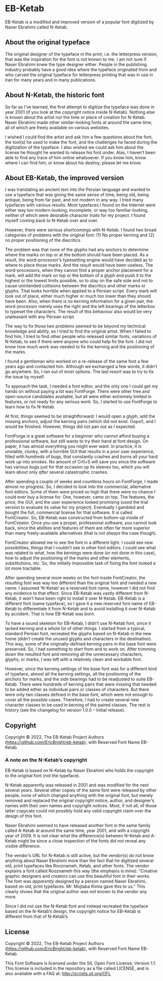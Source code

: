 # EB-Ketab

EB-Ketab is a modified and improved version of a popular font digitized by Naser Ebrahimi called N-Ketab.

## About the original typeface

The original designer of the typeface in the print, i.e. the letterpress version, that was the inspiration for the font is not known to me. I am not sure if Naser Ebrahimi knew the type designer either. People in the publishing industry probably have a good idea where the typeface originated from and who carved the original typeface for letterpress printing that was in use in Iran for many years and in many publications.

## About N-Ketab, the historic font

So far as I’ve learned, the first attempt to digitize the typeface was done in year 2001 (if you look at the copyright notice inside N-Ketab). Nothing else is known about the artist nor the time or place of creation for N-Ketab. Naser Ebrahimi made other similar-looking fonts at around the same time, all of which are freely available on various websites.

I wished I could find the artist and ask him a few questions about the font, the tool(s) he used to make the font, and the challenges he faced during the digitization of the typeface. I also wished we could ask him about the license he thought he wanted to release his font under. Alas, I haven’t been able to find any trace of him online whatsoever. If you know him, know where I can find him, or know about his destiny, please let me know.

## About EB-Ketab, the improved version

I was translating an ancient text into the Persian language and wanted to use a typeface that was giving the same sense of time, being old, being antique, being from far past, and not modern in any way. I tried many typefaces with various results. Most typefaces I found on the Internet were either way too modern-looking, incomplete, or way too familiar-looking, neither of which were desirable character traits for my project. I found myself coming back to N-Ketab over and over.

However, there were serious shortcomings with N-Ketab. I found two broad categories of problems with the original font: (1) No proper kerning and (2) no proper positioning of the diacritics.

The problem was that none of the glyphs had any anchors to determine where the marks on top or at the bottom should have been placed. As a result, the word-processor’s typesetting engine would have decided as to where to place those marks. And the result would have been useless. The word-processors, when they cannot find a proper anchor placement for a mark, will add the mark on top or the bottom of a glyph and push it to the highest or the lowest limits possible, so to stay on the safe side and not to cause unintended collisions between the diacritics and other marks or glyphs. That looks horrible when applied to a Persian script. Every mark will look out of place, either much higher or much too lower than they should have been. Also, when there is no kerning information for a given pair, the word-processor merely uses the right and the left bearings of the letterbox to typeset the characters. The result of this behaviour also would be very unpleasant with any Persian script.

The way to fix those two problems seemed to be beyond my technical knowledge and ability, so I tried to find the original artist. When I failed to find him, I tried to find other people who released similar fonts, variations of N-Ketab, to see if there were anyone who could help fix the font. I did not know how much work was needed to fix the kerning and the positioning of the marks.

I found a gentleman who worked on a re-release of the same font a few years ago and contacted him. Although we exchanged a few words, it didn’t go anywhere. So, I ran out of most options. The last resort was to try to fix the issue by myself.

To approach the task, I needed a font editor, and the only one I could get my hands on without paying a lot was FontForge. There were other free and open-source candidates available, but all were either extremely limited in features, or not ready for any serious work. So, I started to use FontForge to learn how to fix N-Ketab.

At first, things seemed to be straightforward: I would open a glyph, add the missing anchors, adjust the kerning pairs (which did not exist. Oops!), and I would be finished. However, things did not pan out as I expected.

FontForge is a great software for a beginner who cannot afford buying a professional software, but still wants to try their hand at font design. On paper, it has almost everything you might ever want. In practice, it is unstable, clunky, with a horrible GUI that results in a poor user experience, filled with hundreds of bugs, that constantly crashes and burns all your hard work up into smokes. No amount of Crtl+S will save you since the software has various bugs just for that occasion up its sleeves too, which you will learn about only *after* several catastrophic crashes.

After spending a couple of weeks and countless hours on FontForge, I made almost no progress. So, I decided to look into the commercial, alternative font editors. Some of them were priced so high that there were no chance I could ever buy a license for. One, however, came on top. The features, the price, the GUI, and the user experience looked promising (used the trial version to evaluate its value for my project). Eventually I gambled and bought the full, commercial license for that software. It is called FontCreator. So, EB-Ketab was constructed from bottom-up inside of FontCreator. Once you use a proper, professional software, you cannot look back, since the abilities and features of them are often far more superior than many freely-available alternatives (that is not *always* the case though).

FontCreator allowed me to see the font in a different light. I could see new possibilities, things that I couldn’t see in other font editors. I could see what was related to what, how the kernings were done (or not done in this case), how to adjust the positioning of the marks and other elements, substitutions, etc. So, the initially impossible task of fixing the font looked a lot more tractable.

After spending several more weeks on the font inside FontCreator, the resulting font was way too different than the original font and needed a new name. I assumed ‘N-Ketab’ as a reserved font name, however I did not find any evidence to that effect. Since EB-Ketab was vastly different from N-Ketab, it won’t have been right to install it over N-Ketab. EB-Ketab is a different font (same typeface), so I gave it a new reserved font name of EB-Ketab to differentiate it from N-Ketab and to avoid installing it over N-Ketab by accident. That is how EB-Ketab was born.

To have a sound skeleton for EB-Ketab, I didn’t use N-Ketab font, since it lacked kerning and a whole lot of other things. I started from a typical, standard Persian font, recreated the glyphs based on N-Ketab in the new home (didn’t create the unused glyphs and characters in the destination). This way, some of the originally-defined kerning pairs in the base font were preserved. So, I had something to start from and to work on. After trimming down the resulted font and removing all the unnecessary characters, glyphs, or marks, I was left with a relatively clean and workable font.

However, since the kerning settings of the base font was for a different kind of typeface, almost all the kerning settings, all the positioning of the anchors for marks, and the side bearings had to be readjusted to suite EB-Ketab. There were hundreds of kerning pairs that were missing that needed to be added either as individual pairs or classes of characters. But there were only two classes defined in the base font, which were not enough to cover all the possible cases. Therefore, I had to create several new character classes to be used in kerning of the paired classes. The rest is history (see the changelog for version 1.0.0 – Initial release).

## Copyright

Copyright © 2022, The EB-Ketab Project Authors (<https://github.com/EricBright/eb-ketab>), with Reserved Font Name EB-Ketab.

### A note on the N-Ketab’s copyright

EB-Ketab is based on N-Ketab by Naser Ebrahimi who holds the copyright to the original font (not the typeface).

N-Ketab apparently was released in 2001 and was modified for the next several years. Several other copies of the same font were released by other people, none of which changed anything with the original font, but merely removed and replaced the original copyright notice, author, and designer’s names with their own names and copyright notices. Most, if not all, of those latter copycats could not possibly hold any valid copyright claim over the design of this font.

Naser Ebrahimi seemed to have released another font in the same family called A-Ketab at around the same time, year 2001, and with a copyright year of 2009. It is not clear what the difference(s) between N-Ketab and A-Ketab might be since a close inspection of the fonts did not reveal any visible difference.

The vendor’s URL for N-Ketab is still active, but the vendor(s) do not know anything about Naser Ebrahimi more than the fact that he digitized several old, print typefaces like Rooznameh, Ketab, and other fonts. The vendor explains a font called Rooznameh this way (the emphasis is mine): “Creative graphic designers and creators can use this beautiful font in their works. The font was *apparently* designed by a person named Naser Ebrahimi, based on old, print typefaces. Mr. Mojtaba Kimia gave this to us.” This clearly shows that the original author was not known to the vendor any more.

Since I did not use the N-Ketab font and instead recreated the typeface based on the N-Ketab’s design, the copyright notice for EB-Ketab is different from that of N-Ketab’s.

## License

Copyright © 2022, The EB-Ketab Project Authors (<https://github.com/EricBright/eb-ketab>), with Reserved Font Name EB-Ketab.

This Font Software is licensed under the SIL Open Font License, Version 1.1. This license is included in the repository as a file called LICENSE, and is also available with a FAQ at:
<http://scripts.sil.org/OFL>
